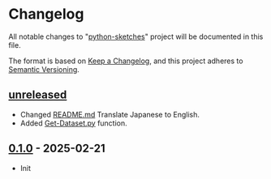 # Changelog

All notable changes to "[python-sketches](https://github.com/btklab/python-sketches)" project will be documented in this file.

The format is based on [Keep a Changelog](https://keepachangelog.com/en/1.0.0/),
and this project adheres to [Semantic Versioning](https://semver.org/spec/v2.0.0.html).

## [unreleased]

- Changed [README.md][] Translate Japanese to English.
- Added [Get-Dataset.py][] function.

## [0.1.0] - 2025-02-21

- Init


[pycalc.py]: src/pycalc.py
[pymatcalc.py]: src/pymatcalc.py
[pysym.py]: src/pysym.py
[pyplot.py]: src/pyplot.py
[pyplot-pandas.py]: src/pyplot-pandas.py
[pyplot-x-rs.py]: src/pyplot-x-rs.py
[pyplot-timeline2.py]: src/pyplot-timeline2.py

[README.md]: blob/main/README.md
[CHANGELOG.md]: blob/main/CHANGELOG.md
[requirements.txt]: blob/main/requirements.txt

[Get-PeriodicTable.py]: src/Get-PeriodicTable.py
[Get-MolecularMass.py]: src/Get-MolecularMass.py
[Calc-ChemWeightRL.py]: src/Calc-ChemWeightRL.py
[Calc-ChemWeightLR.py]: src/Calc-ChemWeightLR.py

[Calc-ChemMassPercent.py]: src/Calc-ChemMassPercent.py

[Calc-LPpulp.py]: src/Calc-LPpulp.py

[Get-Dataset.py]: src/Get-Dataset.py


[unreleased]: https://github.com/btklab/python-sketches/compare/0.1.0..HEAD
[0.1.0]: https://github.com/btklab/python-sketches/releases/tag/0.1.0


